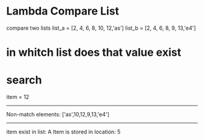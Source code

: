 # Lambda Compare List
 compare two lists 
list_a = [2, 4, 6, 8, 10, 12,'as']
list_b = [2, 4, 6, 8, 9, 13,'e4']

# in whitch list does that value exist 
# search 
item = 12


**********************************************

Non-match elements: ['as',10,12,9,13,'e4']
 
**********************************************

item exist in list: A
Item is stored in location: 5
